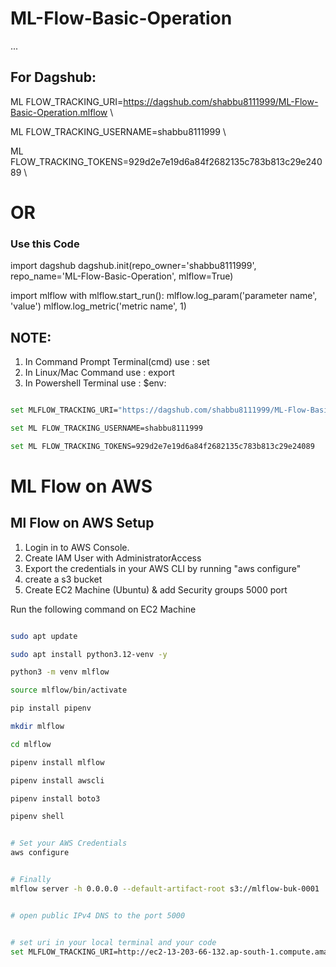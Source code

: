 # ML-Flow-Basic-Operation



...
## For Dagshub:

ML FLOW_TRACKING_URI=https://dagshub.com/shabbu8111999/ML-Flow-Basic-Operation.mlflow \

ML FLOW_TRACKING_USERNAME=shabbu8111999 \

ML FLOW_TRACKING_TOKENS=929d2e7e19d6a84f2682135c783b813c29e24089 \


#                                OR                          #

### Use this Code
import dagshub
dagshub.init(repo_owner='shabbu8111999', repo_name='ML-Flow-Basic-Operation', mlflow=True)

import mlflow
with mlflow.start_run():
  mlflow.log_param('parameter name', 'value')
  mlflow.log_metric('metric name', 1)


## NOTE:
1. In Command Prompt Terminal(cmd) use : set 
2. In Linux/Mac Command use : export
3. In Powershell Terminal use : $env:


```bash

set MLFLOW_TRACKING_URI="https://dagshub.com/shabbu8111999/ML-Flow-Basic-Operation.mlflow"

set ML FLOW_TRACKING_USERNAME=shabbu8111999

set ML FLOW_TRACKING_TOKENS=929d2e7e19d6a84f2682135c783b813c29e24089

```


# ML Flow on AWS

## Ml Flow on AWS Setup

1. Login in to AWS Console.
2. Create IAM User with AdministratorAccess
3. Export the credentials in your AWS CLI by running "aws configure"
4. create a s3 bucket
5. Create EC2 Machine (Ubuntu) & add Security groups 5000 port


Run the following command on EC2 Machine

```bash

sudo apt update

sudo apt install python3.12-venv -y

python3 -m venv mlflow

source mlflow/bin/activate

pip install pipenv

mkdir mlflow

cd mlflow

pipenv install mlflow

pipenv install awscli

pipenv install boto3

pipenv shell


# Set your AWS Credentials
aws configure


# Finally
mlflow server -h 0.0.0.0 --default-artifact-root s3://mlflow-buk-0001


# open public IPv4 DNS to the port 5000


# set uri in your local terminal and your code
set MLFLOW_TRACKING_URI=http://ec2-13-203-66-132.ap-south-1.compute.amazonaws.com:5000/

```